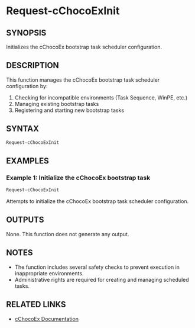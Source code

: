 # Request-cChocoExInit

## SYNOPSIS
Initializes the cChocoEx bootstrap task scheduler configuration.

## DESCRIPTION
This function manages the cChocoEx bootstrap task scheduler configuration by:
1. Checking for incompatible environments (Task Sequence, WinPE, etc.)
2. Managing existing bootstrap tasks
3. Registering and starting new bootstrap tasks

## SYNTAX

```powershell
Request-cChocoExInit
```

## EXAMPLES

### Example 1: Initialize the cChocoEx bootstrap task
```powershell
Request-cChocoExInit
```

Attempts to initialize the cChocoEx bootstrap task scheduler configuration.

## OUTPUTS
None. This function does not generate any output.

## NOTES
- The function includes several safety checks to prevent execution in inappropriate environments.
- Administrative rights are required for creating and managing scheduled tasks.

## RELATED LINKS
- [cChocoEx Documentation](https://github.com/jyonke/cChocoEx) 